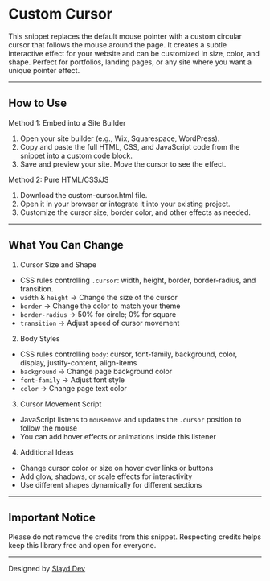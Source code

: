 # Custom Cursor

This snippet replaces the default mouse pointer with a custom circular cursor that follows the mouse around the page. It creates a subtle interactive effect for your website and can be customized in size, color, and shape. Perfect for portfolios, landing pages, or any site where you want a unique pointer effect.

---

## How to Use

Method 1: Embed into a Site Builder  
1. Open your site builder (e.g., Wix, Squarespace, WordPress).  
2. Copy and paste the full HTML, CSS, and JavaScript code from the snippet into a custom code block.  
3. Save and preview your site. Move the cursor to see the effect.

Method 2: Pure HTML/CSS/JS  
1. Download the custom-cursor.html file.  
2. Open it in your browser or integrate it into your existing project.  
3. Customize the cursor size, border color, and other effects as needed.

---

## What You Can Change

1. Cursor Size and Shape  
- CSS rules controlling `.cursor`: width, height, border, border-radius, and transition.  
- `width` & `height` → Change the size of the cursor  
- `border` → Change the color to match your theme  
- `border-radius` → 50% for circle; 0% for square  
- `transition` → Adjust speed of cursor movement

2. Body Styles  
- CSS rules controlling `body`: cursor, font-family, background, color, display, justify-content, align-items  
- `background` → Change page background color  
- `font-family` → Adjust font style  
- `color` → Change page text color

3. Cursor Movement Script  
- JavaScript listens to `mousemove` and updates the `.cursor` position to follow the mouse  
- You can add hover effects or animations inside this listener

4. Additional Ideas  
- Change cursor color or size on hover over links or buttons  
- Add glow, shadows, or scale effects for interactivity  
- Use different shapes dynamically for different sections

---

## Important Notice

Please do not remove the credits from this snippet. Respecting credits helps keep this library free and open for everyone.

---

Designed by [Slayd Dev](https://github.com/slayddev)
